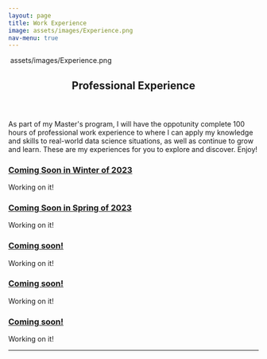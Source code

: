 ```yaml
---
layout: page
title: Work Experience
image: assets/images/Experience.png
nav-menu: true
---
```


<!-- Main -->
<div id="main" class="alt">

<!-- One -->
<img>  assets/images/Experience.png
<section id="one">
	<div class="inner">
		<header class="major">
			<h1>Professional Experience</h1>
		</header>

<!-- Content -->
<h2 id="Professional Experience"></h2>
<p>As part of my Master's program, I will have the oppotunity complete 100 hours of professional work experience to where I can apply my knowledge and skills to real-world data science situations, as well as continue to grow and learn. These are my experiences for you to explore and discover. Enjoy! </p>
<div class="row">
	<div class="6u 12u$(small)">
		<h3><u><b>Coming Soon in Winter of 2023</b></u></h3>
		<p>Working on it!</p>
	</div>
	<div class="6u$ 12u$(small)">
		<h3><u><b>Coming Soon in Spring of 2023</b></u></h3>
		<p>Working on it!</p>
	</div>
	<!-- Break -->
	<div class="4u 12u$(medium)">
		<h3><u><b>Coming soon!</b></u></h3>
		<p>Working on it!</p>
	</div>
	<div class="4u 12u$(medium)">
		<h3><u><b>Coming soon!</b></u></h3>
		<p>Working on it!</p>
	</div>
	<div class="4u$ 12u$(medium)">
		<h3><u><b>Coming soon!</b></u></h3>
		<p>Working on it!</p>
	</div>
</div>

<hr class="major" />
